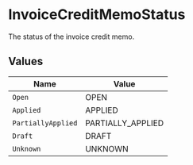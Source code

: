 # InvoiceCreditMemoStatus

The status of the invoice credit memo.


## Values

| Name               | Value              |
| ------------------ | ------------------ |
| `Open`             | OPEN               |
| `Applied`          | APPLIED            |
| `PartiallyApplied` | PARTIALLY_APPLIED  |
| `Draft`            | DRAFT              |
| `Unknown`          | UNKNOWN            |